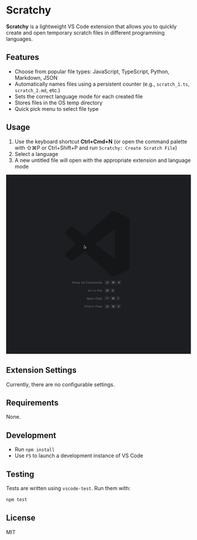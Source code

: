 # Scratchy

**Scratchy** is a lightweight VS Code extension that allows you to quickly create and open temporary scratch files in different programming languages.

## Features

- Choose from popular file types: JavaScript, TypeScript, Python, Markdown, JSON
- Automatically names files using a persistent counter (e.g., `scratch_1.ts`, `scratch_2.md`, etc.)
- Sets the correct language mode for each created file
- Stores files in the OS temp directory
- Quick pick menu to select file type

## Usage

1. Use the keyboard shortcut **Ctrl+Cmd+N** (or open the command palette with ⇧⌘P or Ctrl+Shift+P and run `Scratchy: Create Scratch File`)
2. Select a language
3. A new untitled file will open with the appropriate extension and language mode

![Scratchy Demo](media/scratchy.gif)

## Extension Settings

Currently, there are no configurable settings.

## Requirements

None.

## Development

- Run `npm install`
- Use `F5` to launch a development instance of VS Code

## Testing

Tests are written using `vscode-test`. Run them with:

```bash
npm test
```

## License

MIT